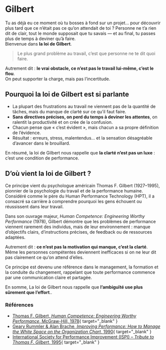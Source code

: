 # Gilbert

Tu as déjà eu ce moment où tu bosses à fond sur un projet… pour découvrir plus tard que ce n’était pas ce qu’on attendait de toi ? Personne ne t’a rien dit de clair, tout le monde supposait que tu savais — et au final, tu passes plus de temps à deviner qu’à faire.  
Bienvenue dans **la loi de Gilbert**.

> Le plus grand problème au travail, c’est que personne ne te dit quoi faire.

Autrement dit : **le vrai obstacle, ce n’est pas le travail lui-même, c’est le flou**.  
On peut supporter la charge, mais pas l’incertitude.

## Pourquoi la loi de Gilbert est si parlante

* La plupart des frustrations au travail ne viennent pas de la quantité de tâches, mais du manque de clarté sur ce qu’il faut faire.
* **Sans directives précises, on perd du temps à deviner les attentes**, on ralentit la productivité et on crée de la confusion.
* Chacun pense que « c’est évident », mais chacun a sa propre définition de l’évidence.
* Résultat : erreurs, stress, malentendus… et la sensation désagréable d’avancer dans le brouillard.

En résumé, la loi de Gilbert nous rappelle que **la clarté n’est pas un luxe** : c’est une condition de performance.

## D’où vient la loi de Gilbert ?

Ce principe vient du psychologue américain Thomas F. Gilbert (1927–1995), pionnier de la psychologie du travail et de la performance humaine. Considéré comme le père du Human Performance Technology (HPT), il a consacré sa carrière à comprendre pourquoi les gens échouent ou réussissent dans leur travail.  

Dans son ouvrage majeur, _Human Competence: Engineering Worthy Performance_ (1978), Gilbert démontre que les problèmes de performance viennent rarement des individus, mais de leur environnement : manque d’objectifs clairs, d’instructions précises, de feedback ou de ressources adaptées.

Autrement dit : **ce n’est pas la motivation qui manque, c’est la clarté**.  
Même les personnes compétentes deviennent inefficaces si on ne leur dit pas clairement ce qu’on attend d’elles.  

Ce principe est devenu une référence dans le management, la formation et la conduite du changement, rappelant que toute performance commence par une communication claire et partagée.  

En somme, La loi de Gilbert nous rappelle que **l’ambiguïté use plus sûrement que l’effort**..

### Références

* [Thomas F. Gilbert, *Human Competence: Engineering Worthy Performance*, McGraw-Hill, 1978](https://www.amazon.fr/Human-Competence-Engineering-Worthy-Performance/dp/0070232172){ target="_blank" }
* [Geary Rummler & Alan Brache, *Improving Performance: How to Manage the White Space on the Organization Chart*, 1990](https://www.amazon.com/Improving-Performance-Manage-White-Organization/dp/1118143701){ target="_blank" }
* [International Society for Performance Improvement (ISPI) – *Tribute to Thomas F. Gilbert*, 1995](https://books.google.fr/books?hl=fr&lr=&id=XKHkBdxvH8QC&oi=fnd&pg=PR35&dq=International+Society+for+Performance+Improvement+(ISPI)+%E2%80%93+*Tribute+to+Thomas+F.+Gilbert*,+1995&ots=uIGWwEW3iG&sig=pv50gcYuUEHOcKYR-Cx40D_x6fo#v=onepage&q&f=false){ target="_blank" }
